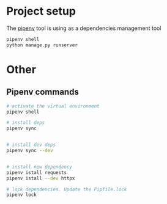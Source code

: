 # Project setup

The [pipenv](https://docs.pipenv.org) tool is using as a dependencies management tool

```bash
pipenv shell
python manage.py runserver
```

# Other

## Pipenv commands

```bash
# activate the virtual environment
pipenv shell

# install deps
pipenv sync


# install dev deps
pipenv sync --dev


# install new dependency
pipenv istall requests
pipenv istall --dev httpx

# lock dependencies. Update the Pipfile.lock
pipenv lock
```
